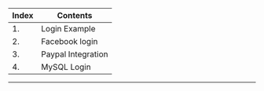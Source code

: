 Index | Contents
-- | --
1. | Login Example 
2. | Facebook login
3. | Paypal Integration
4. | MySQL Login
---

